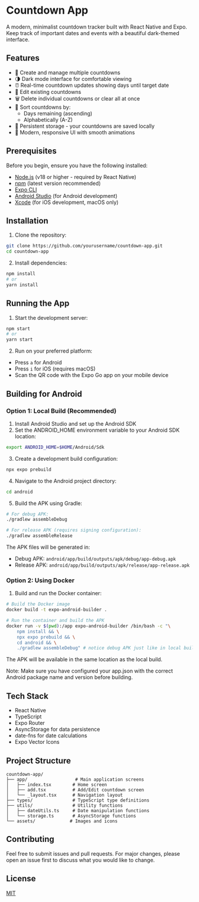 # Countdown App

A modern, minimalist countdown tracker built with React Native and Expo. Keep track of important dates and events with a beautiful dark-themed interface.

## Features

- 📅 Create and manage multiple countdowns
- 🌗 Dark mode interface for comfortable viewing
- ⏰ Real-time countdown updates showing days until target date
- 📝 Edit existing countdowns
- 🗑️ Delete individual countdowns or clear all at once
- 🔄 Sort countdowns by:
  - Days remaining (ascending)
  - Alphabetically (A-Z)
- 💾 Persistent storage - your countdowns are saved locally
- 📱 Modern, responsive UI with smooth animations

## Prerequisites

Before you begin, ensure you have the following installed:
- [Node.js](https://nodejs.org/) (v18 or higher - required by React Native)
- [npm](https://www.npmjs.com/) (latest version recommended)
- [Expo CLI](https://docs.expo.dev/get-started/installation/)
- [Android Studio](https://developer.android.com/studio) (for Android development)
- [Xcode](https://developer.apple.com/xcode/) (for iOS development, macOS only)

## Installation

1. Clone the repository:
```bash
git clone https://github.com/yourusername/countdown-app.git
cd countdown-app
```

2. Install dependencies:
```bash
npm install
# or
yarn install
```

## Running the App

1. Start the development server:
```bash
npm start
# or
yarn start
```

2. Run on your preferred platform:
- Press `a` for Android
- Press `i` for iOS (requires macOS)
- Scan the QR code with the Expo Go app on your mobile device

## Building for Android

### Option 1: Local Build (Recommended)

1. Install Android Studio and set up the Android SDK
2. Set the ANDROID_HOME environment variable to your Android SDK location:
```bash
export ANDROID_HOME=$HOME/Android/Sdk
```

3. Create a development build configuration:
```bash
npx expo prebuild
```

4. Navigate to the Android project directory:
```bash
cd android
```

5. Build the APK using Gradle:
```bash
# For debug APK:
./gradlew assembleDebug

# For release APK (requires signing configuration):
./gradlew assembleRelease
```

The APK files will be generated in:
- Debug APK: `android/app/build/outputs/apk/debug/app-debug.apk`
- Release APK: `android/app/build/outputs/apk/release/app-release.apk`

### Option 2: Using Docker

1. Build and run the Docker container:
```bash
# Build the Docker image
docker build -t expo-android-builder .

# Run the container and build the APK
docker run -v $(pwd):/app expo-android-builder /bin/bash -c "\
    npm install && \
    npx expo prebuild && \
    cd android && \
    ./gradlew assembleDebug" # notice debug APK just like in local build
```

The APK will be available in the same location as the local build.

Note: Make sure you have configured your app.json with the correct Android package name and version before building.

## Tech Stack

- React Native
- TypeScript
- Expo Router
- AsyncStorage for data persistence
- date-fns for date calculations
- Expo Vector Icons

## Project Structure

```
countdown-app/
├── app/                  # Main application screens
│   ├── index.tsx        # Home screen
│   ├── add.tsx          # Add/Edit countdown screen
│   └── _layout.tsx      # Navigation layout
├── types/               # TypeScript type definitions
├── utils/               # Utility functions
│   ├── dateUtils.ts     # Date manipulation functions
│   └── storage.ts       # AsyncStorage functions
└── assets/             # Images and icons
```

## Contributing

Feel free to submit issues and pull requests. For major changes, please open an issue first to discuss what you would like to change.

## License

[MIT](https://choosealicense.com/licenses/mit/) 